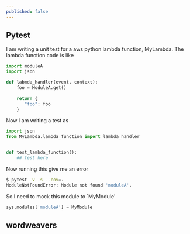 ```yaml
---
published: false
---
```

## Pytest

I am writing a unit test for a aws python lambda function, MyLambda. The lambda function code is like

```python
import moduleA
import json 

def labmda_handler(event, context):
    foo = ModuleA.get()
    
    return { 
       "foo": foo
    }
```

Now I am writing a test as

```python
import json
from MyLambda.lambda_function import lambda_handler


def test_lambda_function():
    ## test here
```

Now running this give me an error 

```bash
$ pytest -v -s --cov=.
ModuleNotFoundError: Module not found 'moduleA'. 
```

So I need to mock this module to `MyModule'	

```python
sys.modules['moduleA'] = MyModule
```


## wordweavers

